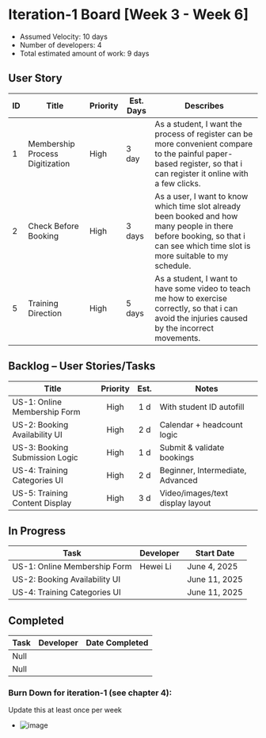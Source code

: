 # Iteration-1 Board [Week 3 - Week 6] 

* Assumed Velocity: 10 days
* Number of developers: 4
* Total estimated amount of work: 9 days
## User Story

| ID | Title                           | Priority | Est. Days | Describes                                |
| -- | ------------------------------- | -------- | --------- | ------------------------------------ |
| 1  | Membership Process Digitization | High     | 3 day     | As a student, I want the process of register can be more convenient compare to the painful paper-based register, so that i can register it online with a few clicks. |
| 2  | Check Before Booking            | High     | 3 days    |  As a user, I want to know which time slot already been booked and how many people in there before booking, so that i can see which time slot is more suitable to my schedule.  |
| 5  | Training Direction              | High     | 5 days    |  As a student, I want to have some video to teach me how to exercise correctly, so that i can avoid the injuries caused by the incorrect movements.   |

## Backlog – User Stories/Tasks

| Title                          | Priority | Est. | Notes                            |
| ------------------------------ | :------: | :--: | -------------------------------- |
| US-1: Online Membership Form   | High     | 1 d  | With student ID autofill         |
| US-2: Booking Availability UI  | High     | 2 d  | Calendar + headcount logic       |
| US-3: Booking Submission Logic | High     | 1 d  | Submit & validate bookings       |
| US-4: Training Categories UI   | High     | 2 d  | Beginner, Intermediate, Advanced |
| US-5: Training Content Display | High     | 3 d  | Video/images/text display layout |

## In Progress

| Task                          | Developer      | Start Date    |
| ----------------------------- | -------------- | ------------- |
| US-1: Online Membership Form  |  Hewei Li      | June 4, 2025  |
| US-2: Booking Availability UI |                | June 11, 2025 |
| US-4: Training Categories UI  |                | June 11, 2025 |


## Completed
| Task                          | Developer | Date Completed |
| ----------------------------- | :-------: | -------------- |
|         Null                  |           |                |
|         Null                  |           |                |

### Burn Down for iteration-1 (see chapter 4):
Update this at least once per week

* ![image](https://github.com/user-attachments/assets/bbcd643d-c81a-4300-bf33-1aa9fa960f62)

